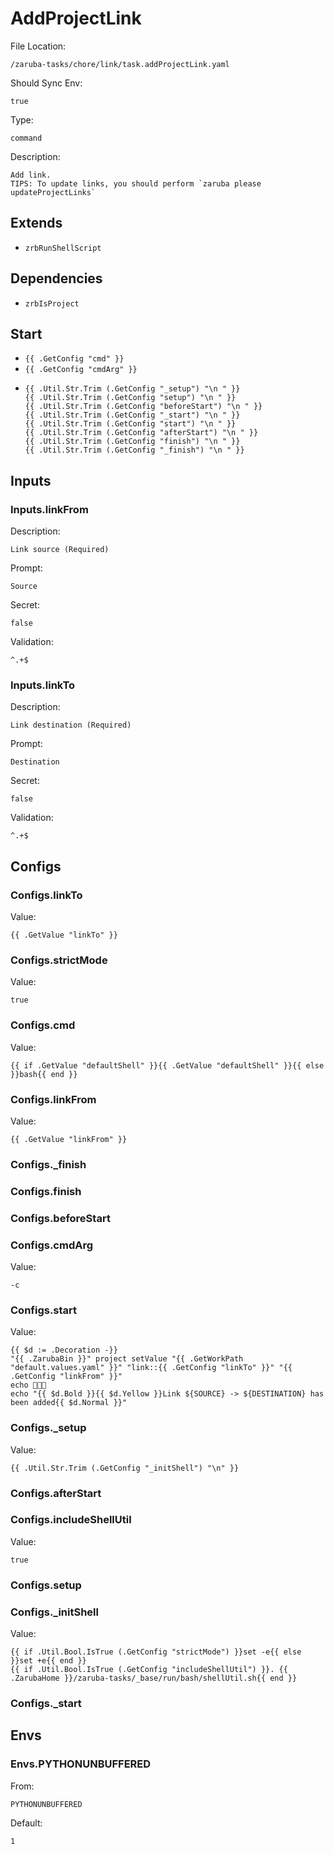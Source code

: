 
# AddProjectLink

File Location:

    /zaruba-tasks/chore/link/task.addProjectLink.yaml

Should Sync Env:

    true

Type:

    command

Description:

    Add link.
    TIPS: To update links, you should perform `zaruba please updateProjectLinks`



## Extends

* `zrbRunShellScript`


## Dependencies

* `zrbIsProject`


## Start

* `{{ .GetConfig "cmd" }}`
* `{{ .GetConfig "cmdArg" }}`
*
    ```
    {{ .Util.Str.Trim (.GetConfig "_setup") "\n " }}
    {{ .Util.Str.Trim (.GetConfig "setup") "\n " }}
    {{ .Util.Str.Trim (.GetConfig "beforeStart") "\n " }}
    {{ .Util.Str.Trim (.GetConfig "_start") "\n " }}
    {{ .Util.Str.Trim (.GetConfig "start") "\n " }}
    {{ .Util.Str.Trim (.GetConfig "afterStart") "\n " }}
    {{ .Util.Str.Trim (.GetConfig "finish") "\n " }}
    {{ .Util.Str.Trim (.GetConfig "_finish") "\n " }}

    ```


## Inputs


### Inputs.linkFrom

Description:

    Link source (Required)

Prompt:

    Source

Secret:

    false

Validation:

    ^.+$


### Inputs.linkTo

Description:

    Link destination (Required)

Prompt:

    Destination

Secret:

    false

Validation:

    ^.+$


## Configs


### Configs.linkTo

Value:

    {{ .GetValue "linkTo" }}


### Configs.strictMode

Value:

    true


### Configs.cmd

Value:

    {{ if .GetValue "defaultShell" }}{{ .GetValue "defaultShell" }}{{ else }}bash{{ end }}


### Configs.linkFrom

Value:

    {{ .GetValue "linkFrom" }}


### Configs._finish


### Configs.finish


### Configs.beforeStart


### Configs.cmdArg

Value:

    -c


### Configs.start

Value:

    {{ $d := .Decoration -}}
    "{{ .ZarubaBin }}" project setValue "{{ .GetWorkPath "default.values.yaml" }}" "link::{{ .GetConfig "linkTo" }}" "{{ .GetConfig "linkFrom" }}"
    echo 🎉🎉🎉
    echo "{{ $d.Bold }}{{ $d.Yellow }}Link ${SOURCE} -> ${DESTINATION} has been added{{ $d.Normal }}"



### Configs._setup

Value:

    {{ .Util.Str.Trim (.GetConfig "_initShell") "\n" }}


### Configs.afterStart


### Configs.includeShellUtil

Value:

    true


### Configs.setup


### Configs._initShell

Value:

    {{ if .Util.Bool.IsTrue (.GetConfig "strictMode") }}set -e{{ else }}set +e{{ end }}
    {{ if .Util.Bool.IsTrue (.GetConfig "includeShellUtil") }}. {{ .ZarubaHome }}/zaruba-tasks/_base/run/bash/shellUtil.sh{{ end }}



### Configs._start


## Envs


### Envs.PYTHONUNBUFFERED

From:

    PYTHONUNBUFFERED

Default:

    1